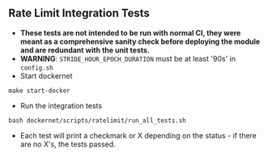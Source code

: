 ## Rate Limit Integration Tests
* **These tests are not intended to be run with normal CI, they were meant as a comprehensive sanity check before deploying the module and are redundant with the unit tests.** 
* **WARNING**: `STRIDE_HOUR_EPOCH_DURATION` must be at least '90s' in `config.sh`
* Start dockernet
```
make start-docker
```
* Run the integration tests
```
bash dockernet/scripts/ratelimit/run_all_tests.sh
```
* Each test will print a checkmark or X depending on the status - if there are no X's, the tests passed.
